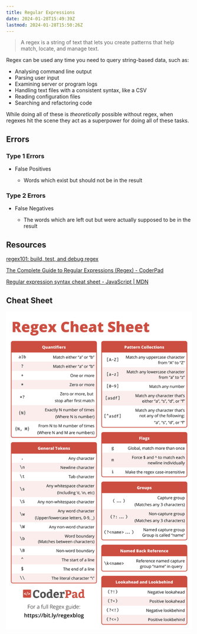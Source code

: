```yaml
---
title: Regular Expressions
date: 2024-01-28T15:49:39Z
lastmod: 2024-01-28T15:50:26Z
---
```


> A regex is a string of text that lets you create patterns that help match, locate, and manage text.

Regex can be used any time you need to query string-based data, such as:

* Analysing command line output
* Parsing user input
* Examining server or program logs
* Handling text files with a consistent syntax, like a CSV
* Reading configuration files
* Searching and refactoring code

While doing all of these is *theoretically* possible without regex, <span class="text-highlight">when regexes hit the scene they act as a superpower</span> for doing all of these tasks.

## Errors

### Type 1 Errors

* False Positives

  * Words which exist but should not be in the result

### Type 2 Errors

* False Negatives

  * The words which are left out but were actually supposed to be in the result

## Resources

[regex101: build, test, and debug regex](https://regex101.com/)

[The Complete Guide to Regular Expressions (Regex) - CoderPad](https://coderpad.io/blog/development/the-complete-guide-to-regular-expressions-regex/)

[Regular expression syntax cheat sheet - JavaScript | MDN](https://developer.mozilla.org/en-US/docs/Web/JavaScript/Guide/Regular_expressions/Cheatsheet)

## Cheat Sheet

​![image](assets/image-20240124214236-zsic0ow.png)​
